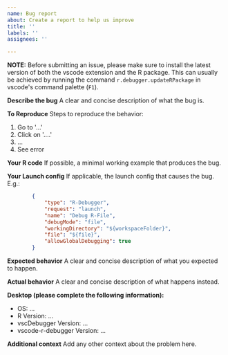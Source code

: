 ```yaml
---
name: Bug report
about: Create a report to help us improve
title: ''
labels: ''
assignees: ''

---
```


**NOTE:** Before submitting an issue, please make sure to install the latest version of both the vscode extension and the R package. This can usually be achieved by running the command `r.debugger.updateRPackage` in vscode's command palette (`F1`).

**Describe the bug**
A clear and concise description of what the bug is.

**To Reproduce**
Steps to reproduce the behavior:
1. Go to '...'
2. Click on '....'
3. ...
4. See error

**Your R code**
If possible, a minimal working example that produces the bug.

**Your Launch config**
If applicable, the launch config that causes the bug. E.g.:
``` json
        {
            "type": "R-Debugger",
            "request": "launch",
            "name": "Debug R-File",
            "debugMode": "file",
            "workingDirectory": "${workspaceFolder}",
            "file": "${file}",
            "allowGlobalDebugging": true
        }
```

**Expected behavior**
A clear and concise description of what you expected to happen.

**Actual behavior**
A clear and concise description of what happens instead.

**Desktop (please complete the following information):**
 - OS: ...
 - R Version: ...
 - vscDebugger Version: ...
 - vscode-r-debugger Version: ...

**Additional context**
Add any other context about the problem here.
